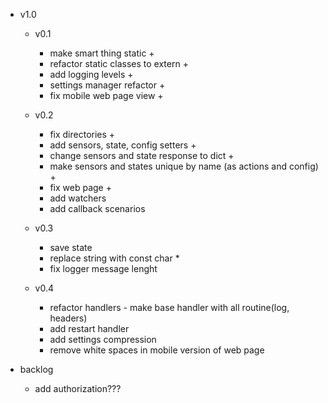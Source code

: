 - v1.0
    - v0.1
        - make smart thing static +
        - refactor static classes to extern +
        - add logging levels +
        - settings manager refactor +
        - fix mobile web page view +

    - v0.2
        - fix directories +
        - add sensors, state, config setters +
        - change sensors and state response to dict +
        - make sensors and states unique by name (as actions and config) +
        - fix web page + 
        - add watchers
        - add callback scenarios
        
    - v0.3
        - save state
        - replace string with const char *
        - fix logger message lenght

    - v0.4
        - refactor handlers - make base handler with all routine(log, headers)
        - add restart handler
        - add settings compression
        - remove white spaces in mobile version of web page

- backlog
    - add authorization???
